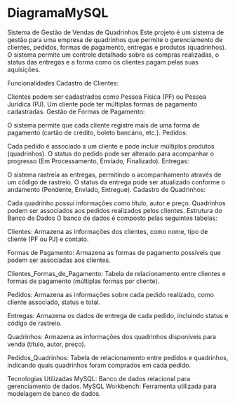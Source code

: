 # DiagramaMySQL

Sistema de Gestão de Vendas de Quadrinhos
Este projeto é um sistema de gestão para uma empresa de quadrinhos que permite o gerenciamento de clientes, pedidos, formas de pagamento, entregas e produtos (quadrinhos). O sistema permite um controle detalhado sobre as compras realizadas, o status das entregas e a forma como os clientes pagam pelas suas aquisições.

Funcionalidades
Cadastro de Clientes:

Clientes podem ser cadastrados como Pessoa Física (PF) ou Pessoa Jurídica (PJ).
Um cliente pode ter múltiplas formas de pagamento cadastradas.
Gestão de Formas de Pagamento:

O sistema permite que cada cliente registre mais de uma forma de pagamento (cartão de crédito, boleto bancário, etc.).
Pedidos:

Cada pedido é associado a um cliente e pode incluir múltiplos produtos (quadrinhos).
O status do pedido pode ser alterado para acompanhar o progresso (Em Processamento, Enviado, Finalizado).
Entregas:

O sistema rastreia as entregas, permitindo o acompanhamento através de um código de rastreio.
O status da entrega pode ser atualizado conforme o andamento (Pendente, Enviado, Entregue).
Cadastro de Quadrinhos:

Cada quadrinho possui informações como título, autor e preço.
Quadrinhos podem ser associados aos pedidos realizados pelos clientes.
Estrutura do Banco de Dados
O banco de dados é composto pelas seguintes tabelas:

Clientes:
Armazena as informações dos clientes, como nome, tipo de cliente (PF ou PJ) e contato.

Formas de Pagamento:
Armazena as formas de pagamento possíveis que podem ser associadas aos clientes.

Clientes_Formas_de_Pagamento:
Tabela de relacionamento entre clientes e formas de pagamento (múltiplas formas por cliente).

Pedidos:
Armazena as informações sobre cada pedido realizado, como cliente associado, status e total.


Entregas:
Armazena os dados de entrega de cada pedido, incluindo status e código de rastreio.

Quadrinhos:
Armazena as informações dos quadrinhos disponíveis para venda (título, autor, preço).

Pedidos_Quadrinhos:
Tabela de relacionamento entre pedidos e quadrinhos, indicando quais quadrinhos foram comprados em cada pedido.

Tecnologias Utilizadas
MySQL: Banco de dados relacional para gerenciamento de dados.
MySQL Workbench: Ferramenta utilizada para modelagem de banco de dados.
